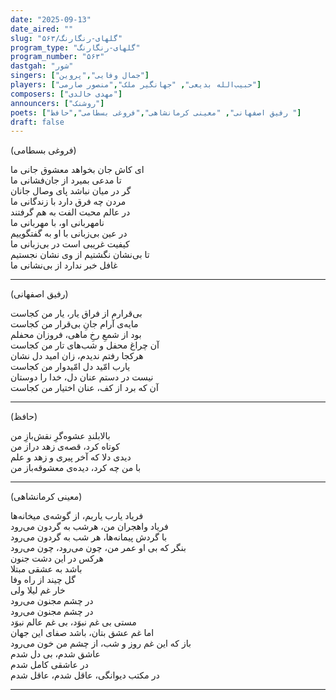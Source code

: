 ```yaml
---
date: "2025-09-13"
date_aired: ""
slug: "گلهای-رنگارنگ/۵۶۳"
program_type: "گلهای-رنگارنگ"
program_number: "۵۶۳"
dastgah: "شور"
singers: ["جمال وفایی","پروین"]
players: ["حبیب‌الله بدیعی", "جهانگیر ملک","منصور صارمی"]
composers: ["مهدی خالدی"]
announcers: ["روشنک"]
poets: ["رفیق اصفهانی", "معینی کرمانشاهی","فروغی بسطامی","حافظ "]
draft: false
---
```


(فروغی بسطامی)  

ای کاش جان بخواهد معشوق جانی ما  
تا مدعی بمیرد از جان‌فشانی ما  
گر در میان نباشد پای وصال جانان  
مردن چه فرق دارد با زندگانی ما  
در عالم محبت الفت به هم گرفتند  
نامهربانی او، با مهربانی ما  
در عین بی‌زبانی با او به گفتگوییم  
کیفیت غریبی است در بی‌‌زبانی ما  
تا بی‌نشان نگشتیم از وی نشان نجستیم  
غافل خبر ندارد از بی‌نشانی ما

---

(رفیق اصفهانی)

بی‌قرارم از فراق یار، یار من کجاست  
مایه‌ی آرام جانِ بی‌قرار من کجاست  
بود از شمعِ رخِ ماهی، فروزان محفلم  
آن چراغ محفل و شب‌های تار من کجاست  
هرکجا رفتم ندیدم، زان امید دل نشان  
یارب امّید دل امّیدوار من کجاست  
نیست در دستم عنان دل، خدا را دوستان  
آن که برد از کف، عنان اختیار من کجاست

---

(حافظ)

بالابلندِ عشوه‌گرِ نقش‌بازِ من  
کوتاه کرد، قصه‌ی زهد دراز من  
دیدی دلا که آخر پیری و زهد و علم  
با من چه کرد، دیده‌ی معشوقه‌باز من

---

(معینی کرمانشاهی)

فریاد یارب یاربم، از گوشه‌ی میخانه‌ها  
فریاد واهجران من، هرشب به گردون می‌رود  
با گردش پیمانه‌ها، هر شب به گردون می‌رود  
بنگر که بی او عمر من، چون می‌رود، چون می‌رود  
هرکس در این دشت جنون  
باشد به عشقی مبتلا  
گل چیند از راه وفا  
خار غم لیلا ولی  
در چشم مجنون می‌رود  
در چشم مجنون می‌رود  
مستی بی غم نبوَد، بی غم عالم نبوَد  
اما غم عشق بتان، باشد صفای این جهان  
باز که این غم روز و شب، از چشم من خون می‌رود  
عاشق شدم، بی دل شدم  
در عاشقی کامل شدم  
در مکتب دیوانگی، عاقل شدم، عاقل شدم  

---